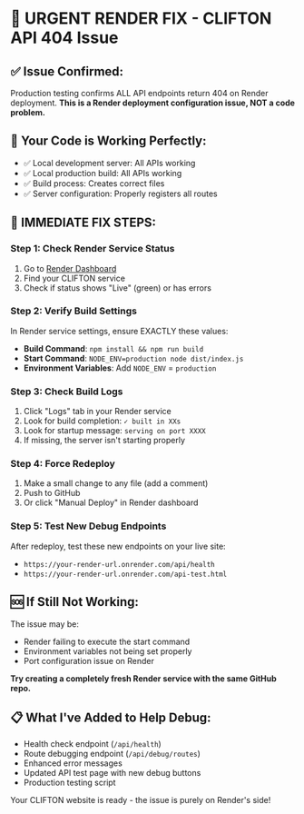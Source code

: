 # 🚨 URGENT RENDER FIX - CLIFTON API 404 Issue

## ✅ Issue Confirmed: 
Production testing confirms ALL API endpoints return 404 on Render deployment.
**This is a Render deployment configuration issue, NOT a code problem.**

## 🔧 Your Code is Working Perfectly:
- ✅ Local development server: All APIs working
- ✅ Local production build: All APIs working  
- ✅ Build process: Creates correct files
- ✅ Server configuration: Properly registers all routes

## 🎯 IMMEDIATE FIX STEPS:

### Step 1: Check Render Service Status
1. Go to [Render Dashboard](https://dashboard.render.com)
2. Find your CLIFTON service
3. Check if status shows "Live" (green) or has errors

### Step 2: Verify Build Settings
In Render service settings, ensure EXACTLY these values:
- **Build Command**: `npm install && npm run build`
- **Start Command**: `NODE_ENV=production node dist/index.js`
- **Environment Variables**: Add `NODE_ENV` = `production`

### Step 3: Check Build Logs
1. Click "Logs" tab in your Render service
2. Look for build completion: `✓ built in XXs`
3. Look for startup message: `serving on port XXXX`
4. If missing, the server isn't starting properly

### Step 4: Force Redeploy
1. Make a small change to any file (add a comment)
2. Push to GitHub
3. Or click "Manual Deploy" in Render dashboard

### Step 5: Test New Debug Endpoints
After redeploy, test these new endpoints on your live site:
- `https://your-render-url.onrender.com/api/health`
- `https://your-render-url.onrender.com/api-test.html`

## 🆘 If Still Not Working:
The issue may be:
- Render failing to execute the start command
- Environment variables not being set properly
- Port configuration issue on Render

**Try creating a completely fresh Render service with the same GitHub repo.**

## 📋 What I've Added to Help Debug:
- Health check endpoint (`/api/health`)
- Route debugging endpoint (`/api/debug/routes`)
- Enhanced error messages
- Updated API test page with new debug buttons
- Production testing script

Your CLIFTON website is ready - the issue is purely on Render's side!